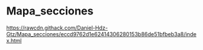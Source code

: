 # Mapa_secciones
https://rawcdn.githack.com/Daniel-Hdz-Gtz/Mapa_secciones/eccd9762d1e62414306280153b86de51bfbeb3a8/index.html
